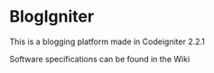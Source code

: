 # BlogIgniter
This is a blogging platform made in Codeigniter 2.2.1

Software specifications can be found in the Wiki
